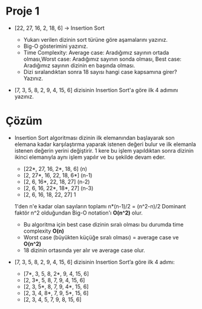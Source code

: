 # Proje 1
- [22, 27, 16, 2, 18, 6] -> Insertion Sort

    - Yukarı verilen dizinin sort türüne göre aşamalarını yazınız.
    - Big-O gösterimini yazınız.
    - Time Complexity: Average case: Aradığımız sayının ortada olması,Worst case: Aradığımız sayının sonda olması, Best case: Aradığımız sayının dizinin en başında olması.
    - Dizi sıralandıktan sonra 18 sayısı hangi case kapsamına girer? Yazınız.


- [7, 3, 5, 8, 2, 9, 4, 15, 6] dizisinin Insertion Sort'a göre ilk 4 adımını yazınız.

# Çözüm

- Insertion Sort algoritması dizinin ilk elemanından başlayarak son elemana kadar karşılaştırma yaparak istenen değeri bulur ve ilk elemanla istenen değerin yerini değiştirir. 1 kere bu işlem yapıldıktan sonra dizinin ikinci elemanıyla aynı işlem yapılır ve bu şekilde devam eder.

    - [22*, 27, 16, 2*, 18, 6] (n)
    - [2, 27*, 16, 22, 18, 6*] (n-1)
    - [2, 6, 16*, 22, 18, 27] (n-2)
    - [2, 6, 16, 22*, 18*, 27] (n-3)
    - [2, 6, 16, 18, 22, 27] 1
    
    1'den n'e kadar olan sayıların toplamı n*(n-1)/2 = (n^2-n)/2
    Dominant faktör n^2 olduğundan Big-O notation'ı **O(n^2)** olur.
    
    - Bu algoritma için best case dizinin sıralı olması bu durumda time complexity **O(n)**
    - Worst case (büyükten küçüğe sıralı olması) = average case ve **O(n^2)**
    - 18 dizinin ortasında yer alır ve average case olur.
   
- [7, 3, 5, 8, 2, 9, 4, 15, 6] dizisinin Insertion Sort’a göre ilk 4 adımı:

    - [7*, 3, 5, 8, 2*, 9, 4, 15, 6]
    - [2, 3*, 5, 8, 7, 9, 4, 15, 6]
    - [2, 3, 5*, 8, 7, 9, 4*, 15, 6]
    - [2, 3, 4, 8*, 7, 9, 5*, 15, 6]
    - [2, 3, 4, 5, 7, 9, 8, 15, 6]
    
